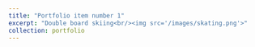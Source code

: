 ```yaml
---
title: "Portfolio item number 1"
excerpt: "Double board skiing<br/><img src='/images/skating.png'>"
collection: portfolio
---
```

